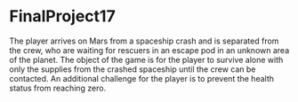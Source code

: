 # FinalProject17
The player arrives on Mars from a spaceship crash and is separated from the crew, who are waiting for rescuers in an escape pod in an unknown area of the planet. The object of the game is for the player to survive alone with only the supplies from the crashed spaceship until the crew can be contacted. An additional challenge for the player is to prevent the health status from reaching zero.
